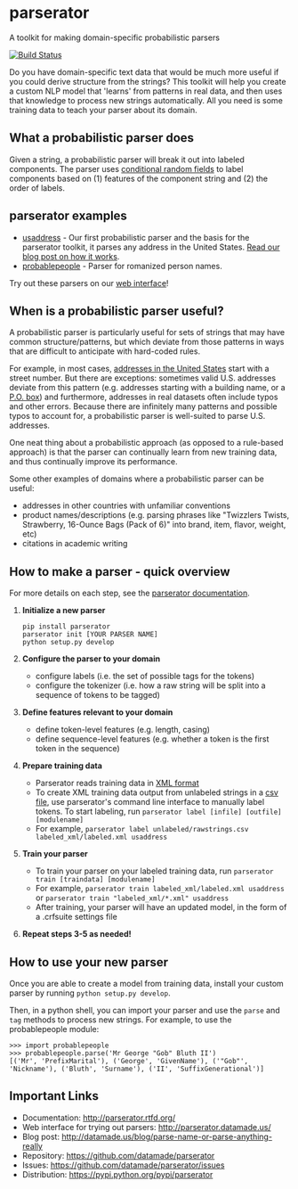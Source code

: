 parserator
==========
A toolkit for making domain-specific probabilistic parsers

[![Build Status](https://travis-ci.org/datamade/parserator.svg?branch=master)](https://travis-ci.org/datamade/parserator)

Do you have domain-specific text data that would be much more useful if you could derive structure from the strings? This toolkit will help you create a custom NLP model that 'learns' from patterns in real data, and then uses that knowledge to process new strings automatically. All you need is some training data to teach your parser about its domain.

## What a probabilistic parser does
Given a string, a probabilistic parser will break it out into labeled components. The parser uses [conditional random fields](http://en.wikipedia.org/wiki/Conditional_random_field) to label components based on (1) features of the component string and (2) the order of labels.

## parserator examples

* [usaddress](https://github.com/datamade/usaddress) - Our first probabilistic parser and the basis for the parserator toolkit, it parses any address in the United States. [Read our blog post on how it works](http://datamade.us/blog/parsing-addresses-with-usaddress).
* [probablepeople](https://github.com/datamade/probablepeople) - Parser for romanized person names. 

Try out these parsers on our [web interface](http://parserator.datamade.us/)!

## When is a probabilistic parser useful?
A probabilistic parser is particularly useful for sets of strings that may have common structure/patterns, but which deviate from those patterns in ways that are difficult to anticipate with hard-coded rules.

For example, in most cases, <a href="http://en.wikipedia.org/wiki/Address_(geography)#United_States">addresses in the United States</a> start with a street number. But there are exceptions: sometimes valid U.S. addresses deviate from this pattern (e.g. addresses starting with a building name, or a [P.O. box](http://en.wikipedia.org/wiki/Post-office_box)) and furthermore, addresses in real datasets often include typos and other errors. Because there are infinitely many patterns and possible typos to account for, a probabilistic parser is well-suited to parse U.S. addresses.

One neat thing about a probabilistic approach (as opposed to a rule-based approach) is that the parser can continually learn from new training data, and thus continually improve its performance.

Some other examples of domains where a probabilistic parser can be useful:
- addresses in other countries with unfamiliar conventions
- product names/descriptions (e.g. parsing phrases like "Twizzlers Twists, Strawberry, 16-Ounce Bags (Pack of 6)" into brand, item, flavor, weight, etc)
- citations in academic writing

## How to make a parser - quick overview
For more details on each step, see the [parserator documentation](http://parserator.rtfd.org/).

1. **Initialize a new parser**
    
    ```
    pip install parserator
    parserator init [YOUR PARSER NAME]  
    python setup.py develop
    ```

2. **Configure the parser to your domain**  

    * configure labels (i.e. the set of possible tags for the tokens)
    * configure the tokenizer (i.e. how a raw string will be split into a sequence of tokens to be tagged)

3. **Define features relevant to your domain**
    * define token-level features (e.g. length, casing)
    * define sequence-level features (e.g. whether a token is the first token in the sequence)

4. **Prepare training data**
    * Parserator reads training data in [XML format](http://en.wikipedia.org/wiki/XML)
    * To create XML training data output from unlabeled strings in a [csv file](http://en.wikipedia.org/wiki/Comma-separated_values), use parserator's command line interface to manually label tokens. To start labeling, run ```parserator label [infile] [outfile] [modulename]```
    * For example, ```parserator label unlabeled/rawstrings.csv labeled_xml/labeled.xml usaddress```
      
5. **Train your parser**
    * To train your parser on your labeled training data, run ```parserator train [traindata] [modulename]```
    * For example, ```parserator train labeled_xml/labeled.xml usaddress``` or ```parserator train "labeled_xml/*.xml" usaddress```
    * After training, your parser will have an updated model, in the form of a .crfsuite settings file

6. **Repeat steps 3-5 as needed!**

## How to use your new parser
Once you are able to create a model from training data, install your custom parser by running `python setup.py develop`.

Then, in a python shell, you can import your parser and use the ```parse``` and ```tag``` methods to process new strings. For example, to use the probablepeople module:

```
>>> import probablepeople  
>>> probablepeople.parse('Mr George "Gob" Bluth II')  
[('Mr', 'PrefixMarital'), ('George', 'GivenName'), ('"Gob"', 'Nickname'), ('Bluth', 'Surname'), ('II', 'SuffixGenerational')]
```

## Important Links
* Documentation: http://parserator.rtfd.org/
* Web interface for trying out parsers: http://parserator.datamade.us/
* Blog post: http://datamade.us/blog/parse-name-or-parse-anything-really
* Repository: https://github.com/datamade/parserator
* Issues: https://github.com/datamade/parserator/issues
* Distribution: https://pypi.python.org/pypi/parserator
